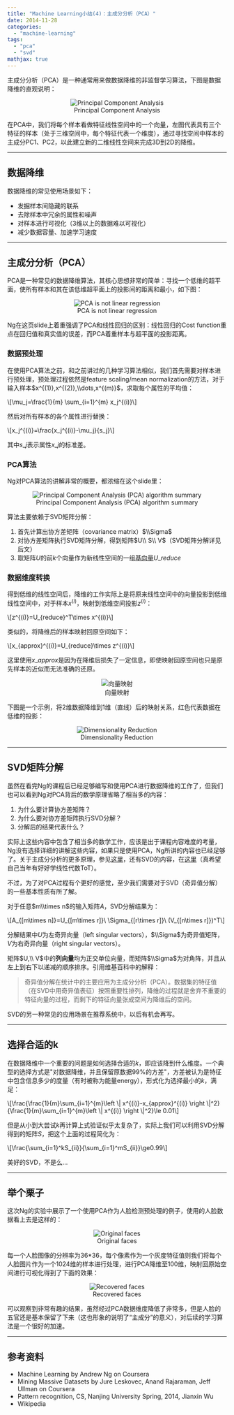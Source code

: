 ```yaml
---
title: "Machine Learning小结(4)：主成分分析（PCA）"
date: 2014-11-28
categories: 
  - "machine-learning"
tags: 
  - "pca"
  - "svd"
mathjax: true
---
```


主成分分析（PCA）是一种通常用来做数据降维的非监督学习算法，下图是数据降维的直观说明：

<figure style="text-align: center;">
  <img src="/assets/images/fig_pca_principal_component_analysis.png" alt="Principal Component Analysis" />
  <figcaption>Principal Component Analysis</figcaption>
</figure>

在PCA中，我们将每个样本看做特征线性空间中的一个向量，左图代表具有三个特征的样本（处于三维空间中，每个特征代表一个维度），通过寻找空间中样本的主成分PC1、PC2，以此建立新的二维线性空间来完成3D到2D的降维。

<!--more-->

* * *

## 数据降维

数据降维的常见使用场景如下：

- 发掘样本间隐藏的联系
- 去除样本中冗余的属性和噪声
- 对样本进行可视化（3维以上的数据难以可视化）
- 减少数据容量、加速学习速度

* * *

## 主成分分析（PCA）

PCA是一种常见的数据降维算法，其核心思想非常的简单：寻找一个低维的超平面，使所有样本和其在该低维超平面上的投影间的距离和最小，如下图：

<figure style="text-align: center;">
  <img src="/assets/images/23796B6B-7ECE-468A-A1B6-E7EFE1ADEF5B.jpg" alt="PCA is not linear regression" />
  <figcaption>PCA is not linear regression</figcaption>
</figure>

Ng在这页slide上着重强调了PCA和线性回归的区别：线性回归的Cost function重点在回归值和真实值的误差，而PCA着重样本与超平面的投影距离。

### 数据预处理

在使用PCA算法之前，和之前讲过的几种学习算法相似，我们首先需要对样本进行预处理，预处理过程依然是feature scaling/mean normalization的方法，对于输入样本$x^{(1)},x^{(2)},\\dots,x^{(m)}$，求取每个属性的平均值：

\\[\\mu\_j=\\frac{1}{m} \\sum\_{i=1}^{m} x\_j^{(i)}\\]

然后对所有样本的各个属性进行替换：

\\[x\_j^{(i)}=\\frac{x\_j^{(i)}-\\mu\_j}{s\_j}\\]

其中$s\_j$表示属性$x\_j$的标准差。

### PCA算法

Ng对PCA算法的讲解非常的概要，都浓缩在这个slide里：

<figure style="text-align: center;">
  <img src="/assets/images/243B08FC-6FFC-4351-A677-5B0FAB218904.jpg" alt="Principal Component Analysis (PCA) algorithm summary" />
  <figcaption>Principal Component Analysis (PCA) algorithm summary</figcaption>
</figure>

算法主要依赖于SVD矩阵分解：

1. 首先计算出协方差矩阵（covariance matrix）$\\Sigma$
2. 对协方差矩阵执行SVD矩阵分解，得到矩阵$U\\ S\\ V$（SVD矩阵分解详见后文）
3. 取矩阵$U$的前$k$个向量作为新线性空间的一组[基向量](http://zh.wikipedia.org/wiki/基_\(線性代數\) "基向量")$U\_{reduce}$

### 数据维度转换

得到低维的线性空间后，降维的工作实际上是将原来线性空间中的向量投影到低维线性空间中，对于样本$x^{(i)}$，映射到低维空间投影$z^{(i)}$：

\\[z^{(i)}=U\_{reduce}^T\\times x^{(i)}\\]

类似的，将降维后的样本映射回原空间如下：

\\[x\_{approx}^{(i)}=U\_{reduce}\\times z^{(i)}\\]

这里使用$x\_{approx}$是因为在降维后损失了一定信息，即使映射回原空间也只是原先样本的近似而无法准确的还原。

<figure style="text-align: center;">
  <img src="/assets/images/5BA0587B-59CF-424A-B530-F3225356AA1A.jpg" alt="向量映射" />
  <figcaption>向量映射</figcaption>
</figure>

下图是一个示例，将2维数据降维到1维（直线）后的映射关系，红色代表数据在低维的投影：

<figure style="text-align: center;">
  <img src="/assets/images/0514D0CD-212F-4CFB-9465-B0EB6DBC25BB.jpg" alt="Dimensionality Reduction" />
  <figcaption>Dimensionality Reduction</figcaption>
</figure>

* * *

## SVD矩阵分解

虽然在看完Ng的课程后已经足够编写和使用PCA进行数据降维的工作了，但我们也可以看到Ng对PCA背后的数学原理省略了相当多的内容：

1. 为什么要计算协方差矩阵？
2. 为什么要对协方差矩阵执行SVD分解？
3. 分解后的结果代表什么？

实际上这些内容中包含了相当多的数学工作，应该是出于课程内容难度的考量，Ng没有选择详细的讲解这些内容，如果只是使用PCA，Ng所讲的内容也已经足够了。关于主成分分析的更多原理，参见[这里](http://en.wikipedia.org/wiki/Principal_component_analysis "Principal_component_analysis")，还有SVD的内容，在[这里](http://en.wikipedia.org/wiki/Singular_value_decomposition)（真希望自己当年有好好学线性代数ToT）。

不过，为了对PCA过程有个更好的感觉，至少我们需要对于SVD（奇异值分解）的一些基本性质有所了解。

对于任意$m\\times n$的输入矩阵$A$，SVD分解结果为：

\\[A\_{\[m\\times n\]}=U\_{\[m\\times r\]}\\ \\Sigma\_{\[r\\times r\]}\\ (V\_{\[n\\times r\]})^T\\]

分解结果中$U$为左奇异向量（left singular vectors），$\\Sigma$为奇异值矩阵，$V$为右奇异向量（right singular vectors）。

矩阵$U,\\ V$中的**列向量**均为正交单位向量，而矩阵$\\Sigma$为对角阵，并且从左上到右下以递减的顺序排序。引用维基百科中的解释：

> 奇异值分解在统计中的主要应用为主成分分析（PCA）。数据集的特征值（在SVD中用奇异值表征）按照重要性排列，降维的过程就是舍弃不重要的特征向量的过程，而剩下的特征向量张成空间为降维后的空间。

SVD的另一种常见的应用场景在推荐系统中，以后有机会再写。

* * *

## 选择合适的k

在数据降维中一个重要的问题是如何选择合适的$k$，即应该降到什么维度。一个典型的选择方式是"对数据降维，并且保留原数据99%的方差"，方差被认为是特征中包含信息多少的度量（有时被称为能量energy），形式化为选择最小的$k$，满足：

\\[\\frac{\\frac{1}{m}\\sum\_{i=1}^{m}\\left \\| x^{(i)}-x\_{approx}^{(i)} \\right \\|^2}{\\frac{1}{m}\\sum\_{i=1}^{m}\\left \\| x^{(i)} \\right \\|^2}\\le 0.01\\]

但是从小到大尝试$k$再计算上式验证似乎太复杂了，实际上我们可以利用SVD分解得到的矩阵$S$，把这个上面的过程简化为：

\\[\\frac{\\sum\_{i=1}^kS\_{ii}}{\\sum\_{i=1}^mS\_{ii}}\\ge0.99\\]

美好的SVD，不是么...

* * *

## 举个栗子

这次Ng的实验中展示了一个使用PCA作为人脸检测预处理的例子，使用的人脸数据看上去是这样的：

<figure style="text-align: center;">
  <img src="/assets/images/90B96A4B-3ABB-45DC-9307-1F238D58478A.jpg" alt="Original faces" />
  <figcaption>Original faces</figcaption>
</figure>

每一个人脸图像的分辨率为36\*36，每个像素作为一个灰度特征值则我们将每个人脸图片作为一个1024维的样本进行处理，进行PCA降维至100维，映射回原始空间进行可视化得到了下面的效果：

<figure style="text-align: center;">
  <img src="/assets/images/628C5AE5-306B-4D09-9D84-DB5BAC487DDF.jpg" alt="Recovered faces" />
  <figcaption>Recovered faces</figcaption>
</figure>

可以观察到非常有趣的结果，虽然经过PCA数据维度降低了非常多，但是人脸的五官还是基本保留了下来（这也形象的说明了“主成分”的意义），对后续的学习算法是一个很好的加速。

* * *

## 参考资料

- Machine Learning by Andrew Ng on Coursera
- Mining Massive Datasets by Jure Leskovec, Anand Rajaraman, Jeff Ullman on Coursera
- Pattern recognition, CS, Nanjing University Spring, 2014, Jianxin Wu
- Wikipedia
